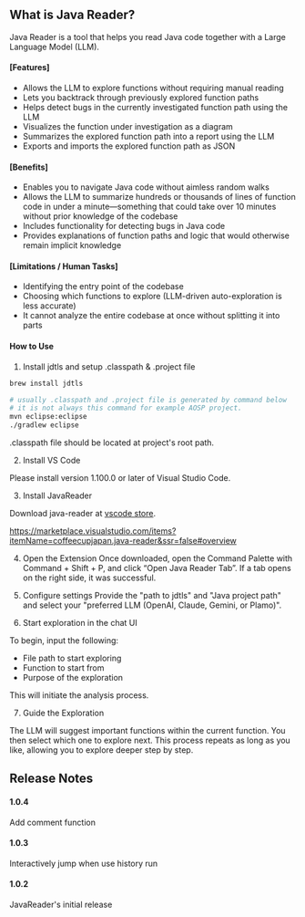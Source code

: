 ## What is Java Reader?
Java Reader is a tool that helps you read Java code together with a Large Language Model (LLM).

#### [Features]

- Allows the LLM to explore functions without requiring manual reading
- Lets you backtrack through previously explored function paths
- Helps detect bugs in the currently investigated function path using the LLM
- Visualizes the function under investigation as a diagram
- Summarizes the explored function path into a report using the LLM
- Exports and imports the explored function path as JSON

#### [Benefits]

- Enables you to navigate Java code without aimless random walks
- Allows the LLM to summarize hundreds or thousands of lines of function code in under a minute—something that could take over 10 minutes without prior knowledge of the codebase
- Includes functionality for detecting bugs in Java code
- Provides explanations of function paths and logic that would otherwise remain implicit knowledge

#### [Limitations / Human Tasks]
- Identifying the entry point of the codebase
- Choosing which functions to explore (LLM-driven auto-exploration is less accurate)
- It cannot analyze the entire codebase at once without splitting it into parts

#### How to Use
1. Install jdtls and setup .classpath & .project file

```bash
brew install jdtls
```

```bash
# usually .classpath and .project file is generated by command below
# it is not always this command for example AOSP project.
mvn eclipse:eclipse
./gradlew eclipse
```

.classpath file should be located at project's root path.

2. Install VS Code

Please install version 1.100.0 or later of Visual Studio Code.

3. Install JavaReader

Download java-reader at [vscode store](https://marketplace.visualstudio.com/items?itemName=coffeecupjapan.java-reader&ssr=false#overview).

https://marketplace.visualstudio.com/items?itemName=coffeecupjapan.java-reader&ssr=false#overview 

4. Open the Extension
Once downloaded, open the Command Palette with Command + Shift + P, and click “Open Java Reader Tab”. If a tab opens on the right side, it was successful.

5. Configure settings
Provide the "path to jdtls" and "Java project path" and select your "preferred LLM (OpenAI, Claude, Gemini, or Plamo)".

6. Start exploration in the chat UI

To begin, input the following:

- File path to start exploring
- Function to start from
- Purpose of the exploration

This will initiate the analysis process.

7. Guide the Exploration

The LLM will suggest important functions within the current function. You then select which one to explore next. This process repeats as long as you like, allowing you to explore deeper step by step.

## Release Notes

#### 1.0.4

Add comment function

#### 1.0.3

Interactively jump when use history run

#### 1.0.2

JavaReader's initial release
